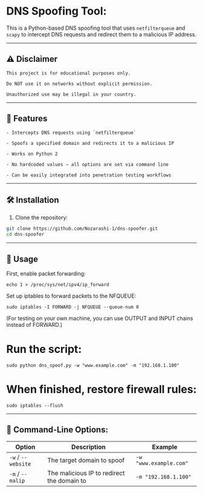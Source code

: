# DNS Spoofing Tool:

This is a Python-based DNS spoofing tool that uses `netfilterqueue` and `scapy` to intercept DNS requests and redirect them to a malicious IP address.  

---

## ⚠ Disclaimer

    This project is for educational purposes only.  

    Do NOT use it on networks without explicit permission.  

    Unauthorized use may be illegal in your country.

---

## 📌 Features

    - Intercepts DNS requests using `netfilterqueue`

    - Spoofs a specified domain and redirects it to a malicious IP

    - Works on Python 2

    - No hardcoded values — all options are set via command line

    - Can be easily integrated into penetration testing workflows

---

## 🛠 Installation

1. Clone the repository:
```bash
git clone https://github.com/Nozarashi-1/dns-spoofer.git
cd dns-spoofer
```
---

## 🚀 Usage

First, enable packet forwarding:

    echo 1 > /proc/sys/net/ipv4/ip_forward

Set up iptables to forward packets to the NFQUEUE:

    sudo iptables -I FORWARD -j NFQUEUE --queue-num 0    

(For testing on your own machine, you can use OUTPUT and INPUT chains instead of FORWARD.)

# Run the script:

    sudo python dns_spoof.py -w "www.example.com" -m "192.168.1.100"

# When finished, restore firewall rules:

    sudo iptables --flush    

---

## 📂 Command-Line Options:

| Option             | Description                                | Example                |
| ------------------ | ------------------------------------------ | ---------------------- |
| `-w` / `--website` | The target domain to spoof                 | `-w "www.example.com"` |
| `-m` / `--malip`   | The malicious IP to redirect the domain to | `-m "192.168.1.100"`   |
